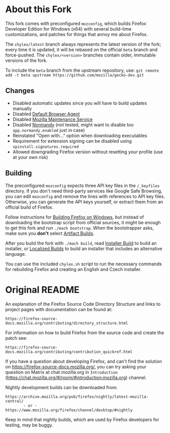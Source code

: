 # About this Fork

This fork comes with preconfigured `mozconfig`, which builds Firefox Developer Edition for Windows (x64) with several build-time customizations, and patches for things that annoy me about Firefox.

The `chylex/latest` branch always represents the latest version of the fork; every time it is updated, it will be rebased on the official `beta` branch and force-pushed. The `chylex/<version>` branches contain older, immutable versions of the fork.

To include the `beta` branch from the upstream repository, use: `git remote add -t beta upstream https://github.com/mozilla/gecko-dev.git`

## Changes

* Disabled automatic updates since you will have to build updates manually
* Disabled [Default Browser Agent](https://firefox-source-docs.mozilla.org/toolkit/mozapps/defaultagent/default-browser-agent/index.html)
* Disabled [Mozilla Maintenance Service](https://support.mozilla.org/en-US/kb/what-mozilla-maintenance-service)
* Disabled [Normandy](https://mozilla.github.io/normandy/dev/concepts.html) (not tested, might want to disable too `app.normandy.enabled` just in case)
* Reinstated "Open with..." option when downloading executables
* Requirement for extension signing can be disabled using `xpinstall.signatures.required`
* Allowed downgrading Firefox version without resetting your profile (use at your own risk)

## Building

The preconfigured `mozconfig` expects three API key files in the `/_keyfiles` directory. If you don't need third-party services like Google Safe Browsing, you can edit `mozconfig` and remove the lines with references to API key files. Otherwise, you can generate the API keys yourself, or extract them from an official build of Firefox.

Follow instructions for [Building Firefox on Windows](https://firefox-source-docs.mozilla.org/setup/windows_build.html), but instead of downloading the bootstrap script from official sources, it might be enough to get this fork and run `./mach bootstrap`. When the bootstrapper asks, make sure you **don't** select [Artifact Builds](https://firefox-source-docs.mozilla.org/contributing/build/artifact_builds.html).

After you build the fork with `./mach build`, read [Installer Build](https://firefox-source-docs.mozilla.org/browser/installer/windows/installer/InstallerBuild.html) to build an installer, or [Localized Builds](https://firefox-source-docs.mozilla.org/build/buildsystem/locales.html) to build an installer that includes an alternative language.

You can use the included `chylex.sh` script to run the necessary commands for rebuilding Firefox and creating an English and Czech installer.

# Original README

An explanation of the Firefox Source Code Directory Structure and links to
project pages with documentation can be found at:

    https://firefox-source-docs.mozilla.org/contributing/directory_structure.html

For information on how to build Firefox from the source code and create the patch see:

    https://firefox-source-docs.mozilla.org/contributing/contribution_quickref.html

If you have a question about developing Firefox, and can't find the solution
on https://firefox-source-docs.mozilla.org/, you can try asking your question on Matrix at chat.mozilla.org in `Introduction` (https://chat.mozilla.org/#/room/#introduction:mozilla.org) channel.


Nightly development builds can be downloaded from:

    https://archive.mozilla.org/pub/firefox/nightly/latest-mozilla-central/
            - or -
    https://www.mozilla.org/firefox/channel/desktop/#nightly

Keep in mind that nightly builds, which are used by Firefox developers for
testing, may be buggy.
